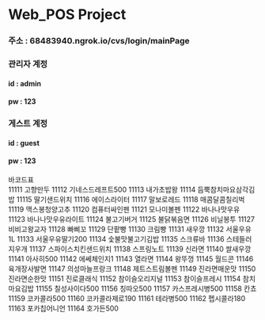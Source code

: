 <h1>Web_POS Project</h1>

<h3>주소 : 68483940.ngrok.io/cvs/login/mainPage</h3>

<h3>관리자 계정</h3>
  <h4>id : admin</h4>
  <h4>pw : 123</h4>
           
<h3>게스트 계정</h3>
  <h4>id : guest</h4>
  <h4>pw : 123</h4>

바코드표	
11111	고향만두
11112	기네스드레프트500
11113	내가초밥왕
11114	듬뿍참치마요삼각김밥
11115	딸기샌드위치
11116	에이스라이터
11117	말보로레드
11118	매콤달콤칠리벅
11119	맥스봉청양고추
11120	컴퓨터싸인펜
11121	모나미볼펜
11122	바나나맛우유
11123	바나나맛우유라이트
11124	불고기버거
11125	불닭볶음면
11126	비닐봉투
11127	비비고왕교자
11128	빠삐꼬
11129	단팥빵
11130	크림빵
11131	새우깡
11132	서울우유1L
11133	서울우유딸기200
11134	숯불맛불고기김밥
11135	스크류바
11136	스테들러지우개
11137	스파이스치킨샌드위치
11138	스프링노트
11139	신라면
11140	쌀새우깡
11141	아사히500
11142	에쎄체인지1
11143	열라면
11144	왕뚜껑
11145	월드콘
11146	육개장사발면
11147	의성마늘프랑크
11148	제트스트림볼펜
11149	진라면매운맛
11150	진라면순한맛
11151	진로클래식
11152	참이슬오리지널
11153	참이슬프레시
11154	참치마요김밥
11155	칠성사이다500
11156	칭따오500
11157	카스프레시병500
11158	칸쵸
11159	코카콜라500
11160	코카콜라제로190
11161	테라병500
11162	펩시콜라180
11163	포카칩어니언
11164	호가든500
